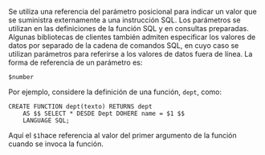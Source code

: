  Se utiliza una referencia del parámetro posicional para indicar un  valor que se suministra externamente a una instrucción SQL. Los  parámetros se utilizan en las definiciones de la función SQL y en  consultas preparadas. Algunas bibliotecas de clientes también admiten  especificar los valores de datos por separado de la cadena de comandos  SQL, en cuyo caso se utilizan parámetros para referirse a los valores de datos fuera de línea. La forma de referencia de un parámetro es:

```
$number
```

Por ejemplo, considere la definición de una función, `dept`, como:

```
CREATE FUNCTION dept(texto) RETURNS dept
    AS $$ SELECT * DESDE Dept DOHERE name = $1 $$
    LANGUAGE SQL;
```

Aquí el  `$1`hace referencia al valor del primer argumento de la función cuando se invoca la función.
